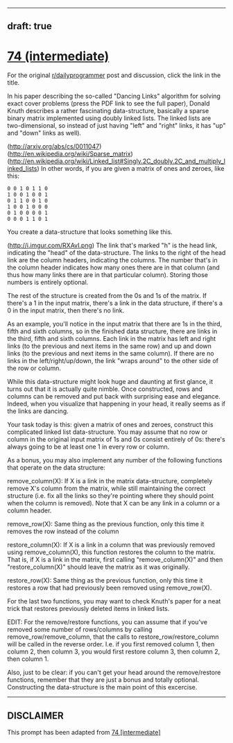 ---
draft: true
----

# [74 (intermediate)](https://www.reddit.com/r/dailyprogrammer/comments/wa10w/792012_challenge_74_intermediate/)

For the original [r/dailyprogrammer](https://www.reddit.com/r/dailyprogrammer/) post and discussion, click the link in the title.

In his paper describing the so-called "Dancing Links" algorithm for solving exact cover problems (press the PDF link to see the full paper), Donald Knuth describes a rather fascinating data-structure, basically a sparse binary matrix implemented using doubly linked lists. The linked lists are two-dimensional, so instead of just having "left" and "right" links, it has "up" and "down" links as well). 

(http://arxiv.org/abs/cs/0011047)
(http://en.wikipedia.org/wiki/Sparse_matrix)
(http://en.wikipedia.org/wiki/Linked_list#Singly.2C_doubly.2C_and_multiply_linked_lists)
In other words, if you are given a matrix of ones and zeroes, like this:


```
0 0 1 0 1 1 0
1 0 0 1 0 0 1
0 1 1 0 0 1 0
1 0 0 1 0 0 0
0 1 0 0 0 0 1
0 0 0 1 1 0 1
```
You create a data-structure that looks something like this. 

(http://i.imgur.com/RXAvI.png)
The link that's marked "h" is the head link, indicating the "head" of the data-structure. The links to the right of the head link are the column headers, indicating the columns. The number that's in the column header indicates how many ones there are in that column (and thus how many links there are in that particular column). Storing those numbers is entirely optional.

The rest of the structure is created from the 0s and 1s of the matrix. If there's a 1 in the input matrix, there's a link in the data structure, if there's a 0 in the input matrix, then there's no link. 

As an example, you'll notice in the input matrix that there are 1s in the third, fifth and sixth columns, so in the finished data structure, there are links in the third, fifth and sixth columns. Each link in the matrix has left and right links (to the previous and next items in the same row) and up and down links (to the previous and next items in the same column). If there are no links in the left/right/up/down, the link "wraps around" to the other side of the row or column.

While this data-structure might look huge and daunting at first glance, it turns out that it is actually quite nimble. Once constructed, rows and columns can be removed and put back with surprising ease and elegance. Indeed, when you visualize that happening in your head, it really seems as if the links are dancing.

Your task today is this: given a matrix of ones and zeroes, construct this complicated linked list data-structure. You may assume that no row or column in the original input matrix of 1s and 0s consist entirely of 0s: there's always going to be at least one 1 in every row or column.

As a bonus, you may also implement any number of the following functions that operate on the data structure:

remove_column(X): If X is a link in the matrix data-structure, completely remove X's column from the matrix, while still maintaining the correct structure (i.e. fix all the links so they're pointing where they should point when the column is removed). Note that X can be any link in a column or a column header.

remove_row(X): Same thing as the previous function, only this time it removes the row instead of the column

restore_column(X): If X is a link in a column that was previously removed using remove_column(X), this function restores the column to the matrix. That is, if X is a link in the matrix, first calling "remove_column(X)" and then "restore_column(X)" should leave the matrix as it was originally.

restore_row(X): Same thing as the previous function, only this time it restores a row that had previously been removed using remove_row(X).

For the last two functions, you may want to check Knuth's paper for a neat trick that restores previously deleted items in linked lists. 

EDIT: For the remove/restore functions, you can assume that if you've removed some number of rows/columns by calling remove_row/remove_column, that the calls to restore_row/restore_column will be called in the reverse order. I.e. if you first removed column 1, then column 2, then column 3, you would first restore column 3, then column 2, then column 1.

Also, just to be clear: if you can't get your head around the remove/restore functions, remember that they are just a bonus and totally optional. Constructing the data-structure is the main point of this excercise. 


----
## **DISCLAIMER**
This prompt has been adapted from [74 [intermediate]](https://www.reddit.com/r/dailyprogrammer/comments/wa10w/792012_challenge_74_intermediate/
)
